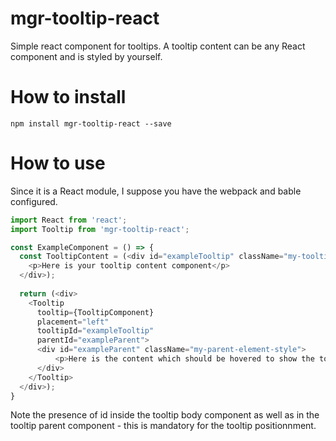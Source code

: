 # mgr-tooltip-react
Simple react component for tooltips. A tooltip content can be any React component and is styled by yourself.

# How to install
```
npm install mgr-tooltip-react --save
```

# How to use

Since it is a React module, I suppose you have the webpack and bable configured.

```js
import React from 'react';
import Tooltip from 'mgr-tooltip-react';

const ExampleComponent = () => {
  const TooltipContent = (<div id="exampleTooltip" className="my-tooltip-style">
    <p>Here is your tooltip content component</p>
  </div>);
  
  return (<div>
    <Tooltip
      tooltip={TooltipComponent}
      placement="left"
      tooltipId="exampleTooltip"
      parentId="exampleParent">
      <div id="exampleParent" className="my-parent-element-style">
          <p>Here is the content which should be hovered to show the tooltip</p>
      </div>
    </Tooltip>
  </div>);
}
```

Note the presence of id inside the tooltip body component as well as in the tooltip parent component - this is mandatory for the tooltip positionnment.
